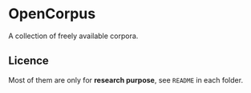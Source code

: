 # OpenCorpus
A collection of freely available corpora.

## Licence

Most of them are only for **research purpose**, see `README` in each folder.

